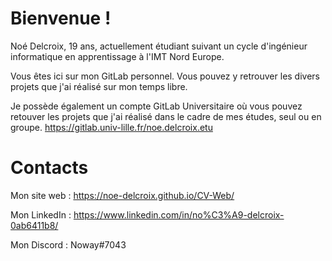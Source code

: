 # Bienvenue !

Noé Delcroix, 19 ans, actuellement étudiant suivant un cycle d'ingénieur informatique en apprentissage à l'IMT Nord Europe.

Vous êtes ici sur mon GitLab personnel. Vous pouvez y retrouver les divers projets que j'ai réalisé sur mon temps libre.

Je possède également un compte GitLab Universitaire où vous pouvez retouver les projets que j'ai réalisé dans le cadre de mes études, seul ou en groupe.
https://gitlab.univ-lille.fr/noe.delcroix.etu

# Contacts

Mon site web : https://noe-delcroix.github.io/CV-Web/

Mon LinkedIn : https://www.linkedin.com/in/no%C3%A9-delcroix-0ab6411b8/

Mon Discord : Noway#7043

